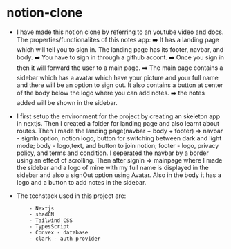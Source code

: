 # notion-clone

- I have made this notion clone by referring to an youtube video and docs.
  The properties/functionalites of this notes app:
  ➡️ It has a landing page which will tell you to sign in. The landing page has its footer, navbar, and body.
  ➡️ You have to sign in through a github accont.
  ➡️ Once you sign in then it will forward the user to a main page.
  ➡️ The main page contains a sidebar which has a avatar which have your picture and your full name and there will be an option to sign out. It also contains a button at center of the body below the logo where you can add notes.
  ➡️ the notes added will be shown in the sidebar.

- I first setup the environment for the project by creating an skeleton app in nextjs. Then I created a folder for landing page and also learnt about routes. Then I made the landing page(navbar + body + footer) => navbar - signIn option, notion logo, button for switching between dark and light mode; body - logo,text, and button to join notion; footer - logo, privacy policy, and terms and condition. I seperated the navbar by a border using an effect of scrolling. Then after signIn => mainpage where I made the sidebar and a logo of mine with my full name is displayed in the sidebar and also a signOut option using Avatar. Also in the body it has a logo and a button to add notes in the sidebar.

- The techstack used in this project are:

          - Nextjs
          - shadCN
          - Tailwind CSS
          - TypesScript
          - Convex - database
          - clark - auth provider
